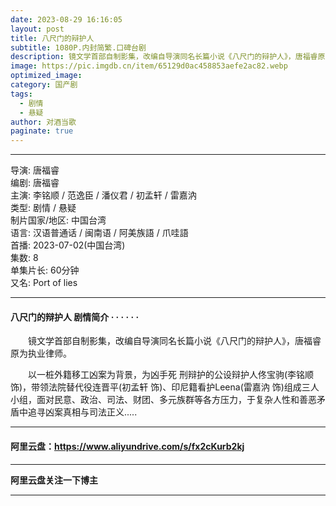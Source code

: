 ```yaml
---
date: 2023-08-29 16:16:05
layout: post
title: 八尺门的辩护人
subtitle: 1080P.内封简繁.口碑台剧
description: 镜文学首部自制影集，改编自导演同名长篇小说《八尺门的辩护人》，唐福睿原为执业律师。以一桩外籍移工凶案为背景，为凶手死刑辩护的公设辩护人佟宝驹，带领法院替代役连晋平、多元族群等各方压力，于复杂人性和善恶矛盾中追寻凶案真相与司法正义...
image: https://pic.imgdb.cn/item/65129d0ac458853aefe2ac82.webp
optimized_image: 
category: 国产剧
tags:
  - 剧情
  - 悬疑
author: 对酒当歌
paginate: true
---
```


---

导演: 唐福睿  
编剧: 唐福睿  
主演: 李铭顺 / 范逸臣 / 潘仪君 / 初孟轩 / 雷嘉汭  
类型: 剧情 / 悬疑  
制片国家/地区: 中国台湾  
语言: 汉语普通话 / 闽南语 / 阿美族語 / 爪哇語  
首播: 2023-07-02(中国台湾)  
集数: 8  
单集片长: 60分钟  
又名: Port of lies  

---

#### 八尺门的辩护人 剧情简介 · · · · · ·

　　镜文学首部自制影集，改编自导演同名长篇小说《八尺门的辩护人》，唐福睿原为执业律师。

　　以一桩外籍移工凶案为背景，为凶手死 刑辩护的公设辩护人佟宝驹(李铭顺 饰)，带领法院替代役连晋平(初孟轩 饰)、印尼籍看护Leena(雷嘉汭 饰)组成三人小组，面对民意、政治、司法、财团、多元族群等各方压力，于复杂人性和善恶矛盾中追寻凶案真相与司法正义.....

---

#### 阿里云盘：<https://www.aliyundrive.com/s/fx2cKurb2kj>

---

**阿里云盘关注一下博主**

---
